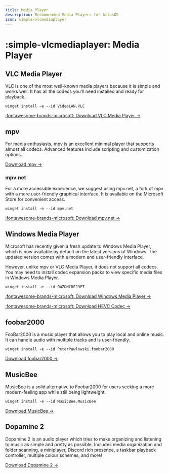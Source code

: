 ```yaml
---
title: Media Player
description: Recommended Media Players for AtlasOS
icon: simple/vlcmediaplayer
---
```


# :simple-vlcmediaplayer: Media Player

## VLC Media Player

VLC is one of the most well-known media players because it is simple and works well. It has all the codecs you'll need installed and ready for playback.

`winget install -e --id VideoLAN.VLC`

[:fontawesome-brands-microsoft: Download VLC Media Player ->](ms-windows-store://pdp/?ProductId=XPDM1ZW6815MQM)

## mpv

For media enthusiasts, mpv is an excellent minimal player that supports almost all codecs. Advanced features include scripting and customization options.

[Download mpv ->](https://mpv.io/installation/)

### mpv.net

For a more accessible experience, we suggest using mpv.net, a fork of mpv with a more user-friendly graphical interface. It is available on the Microsoft Store for convenient access.

`winget install -e --id mpv.net`

[:fontawesome-brands-microsoft: Download mpv.net ->](ms-windows-store://pdp/?ProductId=9N64SQZTB3LM)

## Windows Media Player

Microsoft has recently given a fresh update to Windows Media Player, which is now available by default on the latest versions of Windows. The updated version comes with a modern and user-friendly interface.

However, unlike mpv or VLC Media Player, it does not support all codecs. You may need to install codec expansion packs to view specific media files in Windows Media Player.

`winget install -e --id 9WZDNCRFJ3PT`

[:fontawesome-brands-microsoft: Download Windows Media Player ->](ms-windows-store://pdp/?ProductId=9WZDNCRFJ3PT)

[:fontawesome-brands-microsoft: Download HEVC Codec ->](ms-windows-store://pdp/?ProductId=9NMZLZ57R3T7)

## foobar2000

FooBar2000 is a music player that allows you to play local and online music. It can handle audio with multiple tracks and is user-friendly.

`winget install -e --id PeterPawlowski.foobar2000`

[Download foobar2000 ->](https://www.foobar2000.org/)


## MusicBee

MusicBee is a solid alternative to Foobar2000 for users seeking a more modern-feeling app while still being lightweight.

`winget install -e --id MusicBee.MusicBee`

[Download MusicBee ->](https://www.getmusicbee.com/)


## Dopamine 2

Dopamine 2 is an audio player which tries to make organizing and listening to music as simple and pretty as possible. Includes media organization and folder scanning, a miniplayer, Discord rich presence, a taskbar playback controller, multiple colour schemes, and more!

[Download Dopamine 2 ->](https://github.com/digimezzo/dopamine-windows/releases) 
